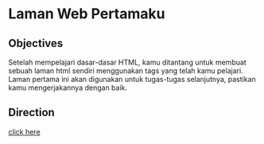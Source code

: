 # Laman Web Pertamaku

## Objectives
Setelah mempelajari dasar-dasar HTML, kamu ditantang untuk membuat sebuah laman html sendiri menggunakan tags yang telah kamu pelajari. Laman pertama ini akan digunakan untuk tugas-tugas selanjutnya, pastikan kamu mengerjakannya dengan baik.

## Direction
[click here](http://newprep.hacktiv8.s3-website-ap-southeast-1.amazonaws.com/week-4/challenges/rocket-laman-web-pertamaku)
